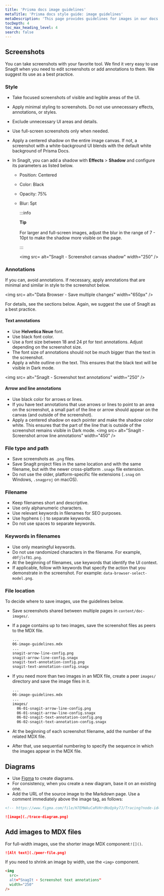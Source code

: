 ```yaml
---
title: 'Prisma docs image guidelines'
metaTitle: 'Prisma docs style guide: image guidelines'
metaDescription: 'This page provides guidelines for images in our docs.'
tocDepth: 4
toc_max_heading_level: 4
search: false
---
```


## Screenshots

You can take screenshots with your favorite tool. We find it very easy to use SnagIt when you need to edit screenshots or add annotations to them. We suggest its use as a best practice.

### Style

- Take focused screenshots of visible and legible areas of the UI.
- Apply minimal styling to screenshots. Do not use unnecessary effects, annotations, or styles.
- Exclude unnecessary UI areas and details.
- Use full-screen screenshots only when needed.
- Apply a centered shadow on the entire image canvas. If not, a screenshot with a white-background UI blends with the default white background of Prisma Docs.
- In SnagIt, you can add a shadow with **Effects** > **Shadow** and configure its parameters as listed below.

  - Position: Centered
  - Color: Black
  - Opacity: 75%
  - Blur: 5pt

    :::info

    **Tip**<br /><br />
    For larger and full-screen images, adjust the blur in the range of 7 - 10pt to make the shadow more visible on the page.

    :::

    <img
      src=
      alt="SnagIt - Screenshot canvas shadow"
      width="250"
    />

### Annotations

If you can, avoid annotations. If necessary, apply annotations that are minimal and similar in style to the screenshot below.

<img
  src=
  alt="Data Browser - Save multiple changes"
  width="650px"
/>

For details, see the sections below. Again, we suggest the use of SnagIt as a best practice.

#### Text annotations

- Use **Helvetica Neue** font.
- Use black font color.
- Use a font size between 18 and 24 pt for text annotations. Adjust depending on the screenshot size.
- The font size of annotations should not be much bigger than the text in the screenshot.
- Apply a white outline on the text. This ensures that the black text will be visible in Dark mode.

<img
  src=
  alt="SnagIt - Screenshot text annotations"
  width="250"
/>

#### Arrow and line annotations

- Use black color for arrows or lines.
- If you have text annotations that use arrows or lines to point to an area on the screenshot, a small part of the line or arrow should appear on the canvas (and outside of the screenshot).
- Apply a centered shadow on each pointer and make the shadow color white. This ensures that the part of the line that is outside of the screenshot remains visible in Dark mode.
  <img
    src=
    alt="SnagIt - Screenshot arrow line annotations"
    width="450"
  />

### File type and path

- Save screenshots as `.png` files.
- Save SnagIt project files in the same location and with the same filename, but with the newer cross-platform `.snagx` file extension.
- Do not use the older, platform-specific file extensions (`.snag` on Windows, `.snagproj` on macOS).

### Filename

- Keep filenames short and descriptive.
- Use only alphanumeric characters.
- Use relevant keywords in filenames for SEO purposes.
- Use hyphens (`-`) to separate keywords.
- Do not use spaces to separate keywords.

### Keywords in filenames

- Use only meaningful keywords.
- Do not use randomized characters in the filename. For example, `d0fjlsf81.png`.
- At the beginning of filenames, use keywords that identify the UI context.
- If applicable, follow with keywords that specify the action that you demonstrate in the screenshot. For example: `data-browser-select-model.png`.

### File location

To decide where to save images, use the guidelines below.

- Save screenshots shared between multiple pages in `content/doc-images/`.
- If a page contains up to two images, save the screenshot files as peers to the MDX file.

  ```bash
  ...
  06-image-guidelines.mdx
  ...
  snagit-arrow-line-config.png
  snagit-arrow-line-config.snagx
  snagit-text-annotation-config.png
  snagit-text-annotation-config.snagx
  ```

- If you need more than two images in an MDX file, create a peer `images/` directory and save the image files in it.

  ```bash
  ...
  06-image-guidelines.mdx
  ...
  images/
    06-01-snagit-arrow-line-config.png
    06-01-snagit-arrow-line-config.snagx
    06-02-snagit-text-annotation-config.png
    06-02-snagit-text-annotation-config.snagx
  ```

- At the beginning of each screenshot filename, add the number of the related MDX file.
- After that, use sequential numbering to specify the sequence in which the images appear in the MDX file.

## Diagrams

- Use [Figma](https://www.figma.com) to create diagrams.
- For consistency, when you create a new diagram, base it on an existing one.
- Add the URL of the source image to the Markdown page. Use a comment immediately above the image tag, as follows:

```md
<!-- https://www.figma.com/file/H7EMWAuCaRVHrdNoQpky7J/Tracing?node-id=2%3A37 -->

![image](./trace-diagram.png)
```

## Add images to MDX files

For full-width images, use the shorter image MDX component:`![]()`.

```markdown
![Alt text](./peer-file.png)
```

If you need to shrink an image by width, use the `<img>` component.

```html
<img
  src=
  alt="SnagIt - Screenshot text annotations"
  width="250"
/>
```